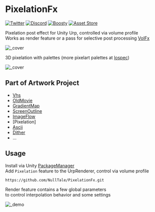 # PixelationFx

[![Twitter](https://img.shields.io/badge/Twitter-Twitter?logo=X&color=red)](https://twitter.com/NullTale)
[![Discord](https://img.shields.io/badge/Discord-Discord?logo=discord&color=white)](https://discord.gg/CkdQvtA5un)
[![Boosty](https://img.shields.io/badge/Support-Boosty?logo=boosty&color=white)](https://boosty.to/nulltale/donate)
[![Asset Store](https://img.shields.io/badge/Asset%20Store-asd?logo=Unity&color=blue)](https://assetstore.unity.com/packages/vfx/shaders/fullscreen-camera-effects/271730)

Pixelation post effect for Unity Urp, controlled via volume profile </br>
Works as render feature or a pass for selective post processing [VolFx](https://github.com/NullTale/VolFx)

![_cover](https://github.com/NullTale/PixelationFx/assets/1497430/bae56685-73f5-4f0a-b87b-581ec462debd)

3D pixelation with palettes (more pixelart palettes at [lospec](https://lospec.com/palette-list))

![_cover](https://github.com/NullTale/PixelationFx/assets/1497430/52071f6f-6e48-4d05-89ba-7a313a75ab0e)

## Part of Artwork Project

* [Vhs](https://github.com/NullTale/VhsFx)
* [OldMovie](https://github.com/NullTale/OldMovieFx)
* [GradientMap](https://github.com/NullTale/GradientMapFilter)
* [ScreenOutline](https://github.com/NullTale/OutlineFilter)
* [ImageFlow](https://github.com/NullTale/FlowFx)
* [Pixelation]
* [Ascii](https://github.com/NullTale/AsciiFx)
* [Dither](https://github.com/NullTale/DitherFx)
* ...

## Usage
Install via Unity [PackageManager](https://docs.unity3d.com/Manual/upm-ui-giturl.html)<br>
Add `Pixelation` feature to the UrpRenderer, control via volume profile

```
https://github.com/NullTale/PixelationFx.git
```

Render feature contains a few global parameters</br>
to control interpolation behavior and some settings</br>

![_demo](https://github.com/NullTale/PixelationFx/assets/1497430/d698b113-8168-4d14-8f35-bc0f64a34a85)


